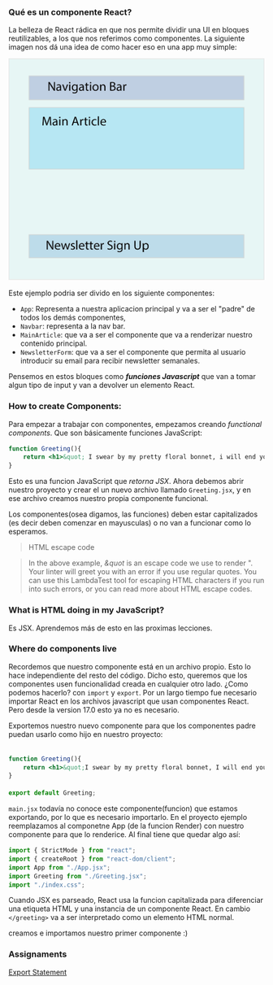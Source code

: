 ### Qué es un componente React?

La belleza de React rádica en que nos permite dividir una UI en bloques reutilizables, a los que nos referimos como componentes. La siguiente imagen nos dá una idea de como hacer eso en una app muy simple:

![display](./imgs/c.png)

Este ejemplo podria ser divido en los siguiente componentes: 

- `App`: Representa a nuestra aplicacion principal y va a ser el "padre" de todos los demás componentes,
- `Navbar`: representa a la nav bar.
- `MainArticle`: que va a ser el componente que va a renderizar nuestro contenido principal.
- `NewsletterForm`: que va a ser el componente que permita al usuario introducir su email para recibir newsletter semanales.

Pensemos en estos bloques como ***funciones Javascript*** que van a tomar algun tipo de input y van a devolver un elemento React.

### How to create Components:

Para empezar a trabajar con componentes, empezamos creando *functional components*. Que son básicamente funciones JavaScript:

```jsx
function Greeting(){
    return <h1>&quot; I swear by my pretty floral bonnet, i will end you.&quot;</h1>;
}
```

Esto es una funcion JavaScript que *retorna JSX*. Ahora debemos abrir nuestro proyecto y crear el un nuevo archivo llamado `Greeting.jsx`, y en ese archivo creamos nuestro propia componente funcional. 

Los componentes(osea digamos, las funciones) deben estar capitalizados (es decir deben comenzar en mayusculas) o no van a funcionar como lo esperamos.

> HTML escape code

>In the above example, *&quot* is an escape code we use to render ". Your linter will greet you with an error if you use regular quotes. You can use this LambdaTest tool for escaping HTML characters if you run into such errors, or you can read more about HTML escape codes.

### What is HTML doing in my JavaScript?

Es JSX. Aprendemos más de esto en las proximas lecciones.

### Where do components live

Recordemos que nuestro componente está en un archivo propio. Esto lo hace independiente del resto del código. Dicho esto, queremos que los componentes usen funcionalidad creada en cualquier otro lado. ¿Como podemos hacerlo? con `import` y `export`. Por un largo tiempo fue necesario importar React en los archivos javascript que usan componentes React. Pero desde la version 17.0 esto ya no es necesario.

Exportemos nuestro nuevo componente para que los componentes padre puedan usarlo como hijo en nuestro proyecto:

```jsx

function Greeting(){
    return <h1>&quot;I swear by my pretty floral bonnet, I will end you.&quot;</h1>;
}

export default Greeting;
```

`main.jsx` todavía no conoce este componente(funcion) que estamos exportando, por lo que es necesario importarlo. En el proyecto ejemplo reemplazamos al componetne App (de la funcion Render) con nuestro componente para que lo renderice. Al final tiene que quedar algo así:

```jsx
import { StrictMode } from "react";
import { createRoot } from "react-dom/client";
import App from "./App.jsx";
import Greeting from "./Greeting.jsx";
import "./index.css";
```

Cuando JSX es parseado, React usa la funcion capitalizada para diferenciar una etiqueta HTML y una instancia de un componente React. En cambio `</greeting>` va a ser interpretado como un elemento HTML normal.

creamos e importamos nuestro primer componente :)

### Assignaments

[Export Statement](https://developer.mozilla.org/en-US/docs/Web/JavaScript/Reference/Statements/export#description)